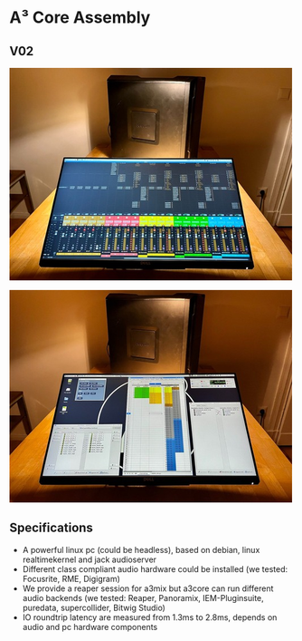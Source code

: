 # A³ Core Assembly
## V02
![](pics_assembly/v02/a3core_v02_mix.jpg) 

![](pics_assembly/v02/a3core_v02_config.jpg)

## Specifications
- A powerful linux pc (could be headless), based on debian, linux realtimekernel and jack audioserver
- Different class compliant audio hardware could be installed (we tested: Focusrite, RME, Digigram)
- We provide a reaper session for a3mix but a3core can run different audio backends (we tested: Reaper, Panoramix, IEM-Pluginsuite, puredata, supercollider, Bitwig Studio)
- IO roundtrip latency are measured from 1.3ms to 2.8ms, depends on audio and pc hardware components 